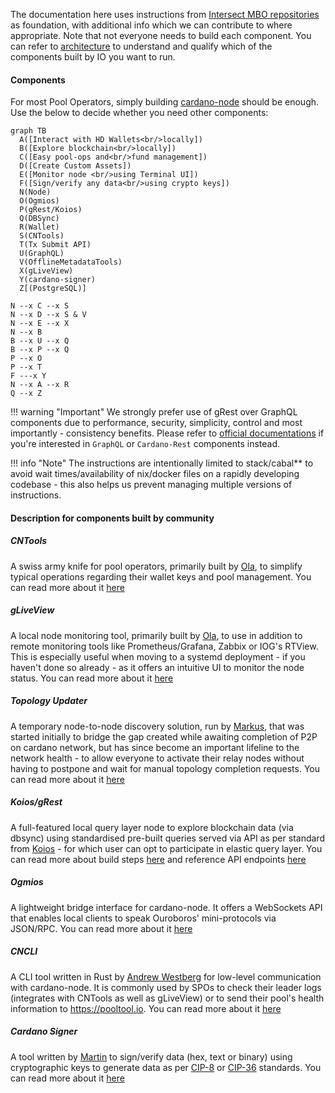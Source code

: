 The documentation here uses instructions from [Intersect MBO repositories](https://github.com/intersectmbo) as foundation, with additional info which we can contribute to where appropriate. Note that not everyone needs to build each component. You can refer to [architecture](https://docs.cardano.org/explore-cardano/cardano-architecture) to understand and qualify which of the components built by IO you want to run.

#### Components

For most Pool Operators, simply building [cardano-node](Build/node-cli.md) should be enough. Use the below to decide whether you need other components:

``` mermaid
graph TB
  A([Interact with HD Wallets<br/>locally])
  B([Explore blockchain<br/>locally])
  C([Easy pool-ops and<br/>fund management])
  D([Create Custom Assets])
  E([Monitor node <br/>using Terminal UI])
  F([Sign/verify any data<br/>using crypto keys])
  N(Node)
  O(Ogmios)
  P(gRest/Koios)
  Q(DBSync)
  R(Wallet)
  S(CNTools)
  T(Tx Submit API)
  U(GraphQL)
  V(OfflineMetadataTools)
  X(gLiveView)
  Y(cardano-signer)
  Z[(PostgreSQL)]

N --x C --x S
N --x D --x S & V
N --x E --x X
N --x B
B --x U --x Q
B --x P --x Q
P --x O
P --x T
F ---x Y
N --x A --x R
Q --x Z
```

!!! warning "Important"
    We strongly prefer use of gRest over GraphQL components due to performance, security, simplicity, control and most importantly - consistency benefits. Please refer to [official documentations](https://docs.cardano.org) if you're interested in `GraphQL` or `Cardano-Rest` components instead.

!!! info "Note"
    The instructions are intentionally limited to stack/cabal** to avoid wait times/availability of nix/docker files on a rapidly developing codebase - this also helps us prevent managing multiple versions of instructions.

#### Description for components built by community

##### CNTools

A swiss army knife for pool operators, primarily built by [Ola](https://github.com/scitz0), to simplify typical operations regarding their wallet keys and pool management. You can read more about it [here](Scripts/cntools.md)

##### gLiveView

A local node monitoring tool, primarily built by [Ola](https://github.com/scitz0), to use in addition to remote monitoring tools like Prometheus/Grafana, Zabbix or IOG's RTView. This is especially useful when moving to a systemd deployment - if you haven't done so already - as it offers an intuitive UI to monitor the node status. You can read more about it [here](Scripts/gliveview.md)

##### Topology Updater

A temporary node-to-node discovery solution, run by [Markus](https://github.com/gufmar), that was started initially to bridge the gap created while awaiting completion of P2P on cardano network, but has since become an important lifeline to the network health - to allow everyone to activate their relay nodes without having to postpone and wait for manual topology completion requests. You can read more about it [here](Scripts/topologyupdater.md)

##### Koios/gRest

A full-featured local query layer node to explore blockchain data (via dbsync) using standardised pre-built queries served via API as per standard from [Koios](https://koios.rest) - for which user can opt to participate in elastic query layer. You can read more about build steps [here](Build/grest.md) and reference API endpoints [here](https://api.koios.rest)

##### Ogmios

A lightweight bridge interface for cardano-node. It offers a WebSockets API that enables local clients to speak Ouroboros' mini-protocols via JSON/RPC. You can read more about it [here](https://ogmios.dev)

##### CNCLI

A CLI tool written in Rust by [Andrew Westberg](https://github.com/AndrewWestberg) for low-level communication with cardano-node. It is commonly used by SPOs to check their leader logs (integrates with CNTools as well as gLiveView) or to send their pool's health information to https://pooltool.io. You can read more about it [here](https://github.com/cardano-community/cncli)

##### Cardano Signer

A tool written by [Martin](https://github.com/gitmachtl/) to sign/verify data (hex, text or binary) using cryptographic keys to generate data as per [CIP-8](https://cips.cardano.org/cips/cip8/) or [CIP-36](https://cips.cardano.org/cips/cip36/) standards. You can read more about it [here](https://github.com/gitmachtl/cardano-signer)
